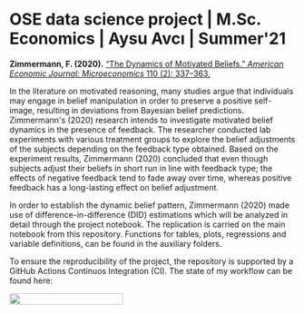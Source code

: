 # OSE data science project | M.Sc. Economics | Aysu Avcı | Summer'21

**Zimmermann, F. (2020).** [“The Dynamics of Motivated Beliefs.” *American Economic Journal: Microeconomics* 110 (2): 337–363.](https://doi.org/10.1257/aer.20180728)

In the literature on motivated reasoning, many studies argue that individuals may engage in belief manipulation in order to preserve a positive self-image, resulting in deviations from Bayesian belief predictions. Zimmermann's (2020) research intends to investigate motivated belief dynamics in the presence of feedback. The researcher conducted lab experiments with various treatment groups to explore the belief adjustments of the subjects depending on the feedback type obtained. Based on the experiment results, Zimmermann (2020) concluded that even though subjects adjust their beliefs in short run in line with feedback type; the effects of negative feedback tend to fade away over time, whereas positive feedback has a long-lasting effect on belief adjustment.

In order to establish the dynamic belief pattern, Zimmermann (2020) made use of difference-in-difference (DID) estimations which will be analyzed in detail through the project notebook. The replication is carried on the main notebook from this repository. Functions for tables, plots, regressions and variable definitions, can be found in the auxiliary folders. 

To ensure the reproducibility of the project, the repository is supported by a GitHub Actions Continuos Integration (CI). The state of my workflow can be found here:

</a>
<a href="https://github.com/OpenSourceEconomics/ose-data-science-course-project-aysuavci/actions/workflows/ci.yml"
    target="_parent">
    <img align="center"
       src="https://github.com/OpenSourceEconomics/ose-data-science-course-project-aysuavci/actions/workflows/ci.yml/badge.svg"
       width="200" height="20">
</a>

